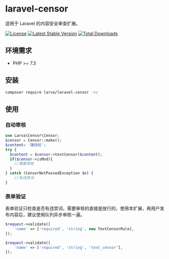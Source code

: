 # laravel-censor

适用于 Laravel 的内容安全审查扩展。

[![License](https://poser.pugx.org/larva/laravel-censor/license.svg)](https://packagist.org/packages/larva/laravel-censor)
[![Latest Stable Version](https://poser.pugx.org/larva/laravel-censor/v/stable.png)](https://packagist.org/packages/larva/laravel-censor)
[![Total Downloads](https://poser.pugx.org/larva/laravel-censor/downloads.png)](https://packagist.org/packages/larva/laravel-censor)

## 环境需求

- PHP >= 7.3

## 安装

```bash
composer require larva/laravel-censor -vv
```

## 使用

### 自动审核
```php
use Larva\Censor\Censor;
$censor = Censor::make();
$content= '赚钱啦';
try {
  $content = $censor->textCensor($content);
  if($censor->isMod){
    //需要审核
  }
} catch (CensorNotPassedException $e) {
    //有违禁词
}
```

### 表单验证

表单验证只检查是否有违禁词，需要审核的直接是放行的，使用本扩展，再用户发布内容后，建议使用队列异步审核一遍。

```php
$request->validate([
    'name' => ['required', 'string', new TextCensorRule],
]);

$request->validate([
    'name' => ['required', 'string', 'text_censor'],
]);
```
